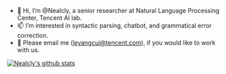- 👋 Hi, I’m @Nealcly, a senior researcher at Natural Language Processing Center, Tencent AI lab.
- 📫 I’m interested in  syntactic parsing, chatbot, and grammatical error correction.
- 👀 Please email me (leyangcui@tencent.com), if you would like to work with us.
<!--- - 🌱 I’m currently learning ... 
- 💞️ I’m looking to collaborate on ...
- 📫 How to reach me ... --->

[![Nealcly's github stats](https://github-readme-stats.vercel.app/api?username=Nealcly&show_icons=true)](https://github-readme-stats.vercel.app/api?username=Nealcly&show_icons=true)

<!---
Nealcly/Nealcly is a ✨ special ✨ repository because its `README.md` (this file) appears on your GitHub profile.
You can click the Preview link to take a look at your changes.
--->
